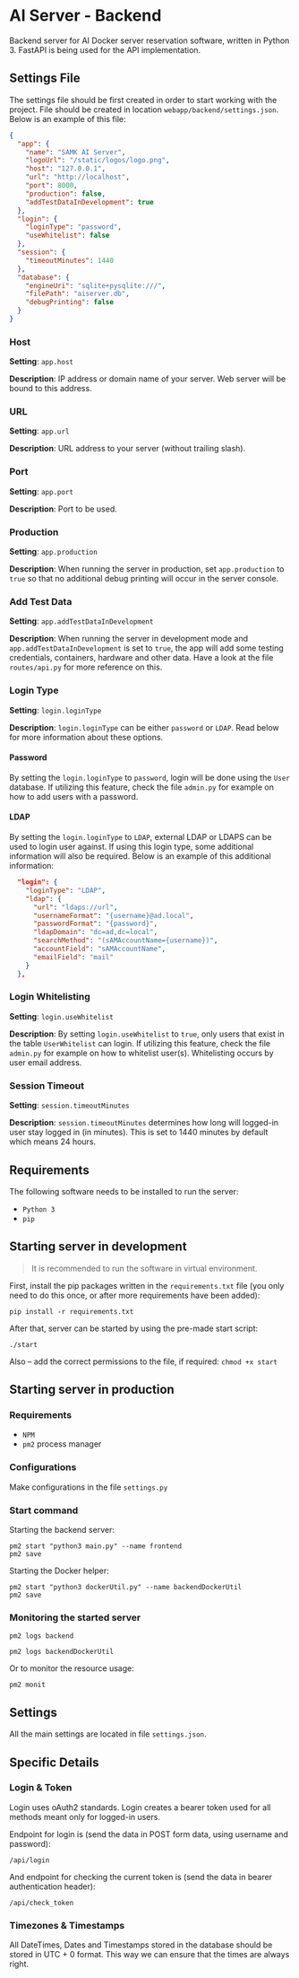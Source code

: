# AI Server - Backend

Backend server for AI Docker server reservation software, written in Python 3. FastAPI is being used for the API implementation.

## Settings File

The settings file should be first created in order to start working with the project. File should be created in location ``webapp/backend/settings.json``. Below is an example of this file:

```json
{
  "app": {
    "name": "SAMK AI Server",
    "logoUrl": "/static/logos/logo.png",
    "host": "127.0.0.1",
    "url": "http://localhost",
    "port": 8000,
    "production": false,
    "addTestDataInDevelopment": true
  },
  "login": {
    "loginType": "password",
    "useWhitelist": false
  },
  "session": {
    "timeoutMinutes": 1440
  },
  "database": {
    "engineUri": "sqlite+pysqlite:///",
    "filePath": "aiserver.db",
    "debugPrinting": false
  }
}
```

### Host

**Setting**: ``app.host``

**Description**: IP address or domain name of your server. Web server will be bound to this address.

### URL

**Setting**: ``app.url``

**Description**: URL address to your server (without trailing slash).

### Port

**Setting**: ``app.port``

**Description**: Port to be used.

### Production

**Setting**: ``app.production``

**Description**: When running the server in production, set ``app.production`` to ``true`` so that no additional debug printing will occur in the server console.

### Add Test Data

**Setting**: ``app.addTestDataInDevelopment``

**Description**: When running the server in development mode and ``app.addTestDataInDevelopment`` is set to ``true``, the app will add some testing credentials, containers, hardware and other data. Have a look at the file ``routes/api.py`` for more reference on this.

### Login Type

**Setting**: ``login.loginType``

**Description**: ``login.loginType`` can be either ``password`` or ``LDAP``. Read below for more information about these options.

#### Password

By setting the ``login.loginType`` to ``password``, login will be done using the ``User`` database. If utilizing this feature, check the file ``admin.py`` for example on how to add users with a password.

#### LDAP

By setting the ``login.loginType`` to ``LDAP``, external LDAP or LDAPS can be used to login user against. If using this login type, some additional information will also be required. Below is an example of this additional information:

```json
  "login": {
    "loginType": "LDAP",
    "ldap": {
      "url": "ldaps://url",
      "usernameFormat": "{username}@ad.local",
      "passwordFormat": "{password}",
      "ldapDomain": "dc=ad,dc=local",
      "searchMethod": "(sAMAccountName={username})",
      "accountField": "sAMAccountName",
      "emailField": "mail"
    }
  },
```

### Login Whitelisting

**Setting**: ``login.useWhitelist``

**Description**: By setting ``login.useWhitelist`` to ``true``, only users that exist in the table ``UserWhitelist`` can login. If utilizing this feature, check the file ``admin.py`` for example on how to whitelist user(s). Whitelisting occurs by user email address.

### Session Timeout

**Setting**: ``session.timeoutMinutes``

**Description**: ``session.timeoutMinutes`` determines how long will logged-in user stay logged in (in minutes). This is set to 1440 minutes by default which means 24 hours.

## Requirements

The following software needs to be installed to run the server:

- ``Python 3``
- ``pip``

## Starting server in development

> It is recommended to run the software in virtual environment.

First, install the pip packages written in the ``requirements.txt`` file (you only need to do this once, or after more requirements have been added):

```
pip install -r requirements.txt
```

After that, server can be started by using the pre-made start script:

```
./start
```

Also – add the correct permissions to the file, if required: `chmod +x start`

## Starting server in production

### Requirements

- ``NPM``
- ``pm2`` process manager

### Configurations

Make configurations in the file `settings.py`

### Start command

Starting the backend server:

```
pm2 start "python3 main.py" --name frontend
pm2 save
```

Starting the Docker helper:

```
pm2 start "python3 dockerUtil.py" --name backendDockerUtil
pm2 save
```

### Monitoring the started server

```
pm2 logs backend
```

```
pm2 logs backendDockerUtil
```

Or to monitor the resource usage:

```
pm2 monit
```

## Settings

All the main settings are located in file `settings.json`.

## Specific Details

### Login & Token

Login uses oAuth2 standards. Login creates a bearer token used for all methods meant only for logged-in users.

Endpoint for login is (send the data in POST form data, using username and password):

```
/api/login
```

And endpoint for checking the current token is (send the data in bearer authentication header):

```
/api/check_token
```

### Timezones & Timestamps

All DateTimes, Dates and Timestamps stored in the database should be stored in UTC + 0 format. This way we can ensure that the times are always right.
